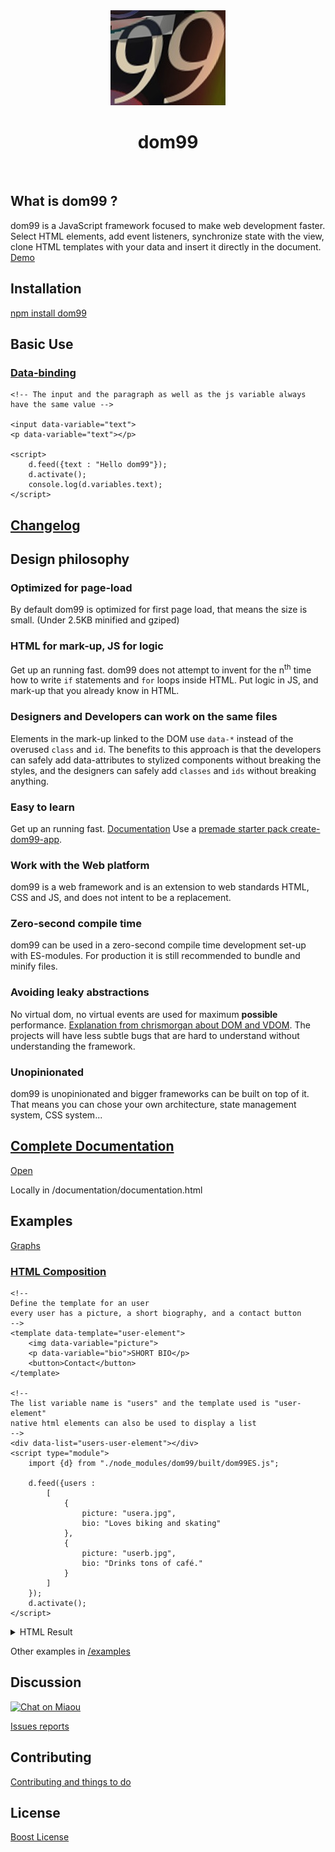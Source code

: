 <div align="center">
  <a href="https://cdn.rawgit.com/GrosSacASac/DOM99/master/documentation/">
    <img src="images/visual2.jpg">
  </a>
  <br>
  <h1>dom99</h1>
  <br>
</div>


## What is dom99 ?

dom99 is a JavaScript framework focused to make web development faster. Select HTML elements, add event listeners, synchronize state with the view, clone HTML templates with your data and insert it directly in the document. [Demo](https://jsbin.com/tepezuj/edit?html,js,output)


## Installation

[npm install dom99](https://www.npmjs.com/package/dom99)


## Basic Use

### [Data-binding](https://cdn.rawgit.com/GrosSacASac/DOM99/master/documentation/documentation.html#Hello%20World%202)

```
<!-- The input and the paragraph as well as the js variable always have the same value -->

<input data-variable="text">
<p data-variable="text"></p>

<script>
    d.feed({text : "Hello dom99"});
    d.activate();
    console.log(d.variables.text);
</script>
```


##  [Changelog](https://cdn.rawgit.com/GrosSacASac/DOM99/master/documentation/documentation.html#timeline)

## Design philosophy



### Optimized for page-load

By default dom99 is optimized for first page load, that means the size is small. (Under 2.5KB minified and gziped)


### HTML for mark-up, JS for logic

Get up an running fast. dom99 does not attempt to invent for the n<sup>th</sup> time how to write <code>if</code> statements and <code>for</code> loops inside HTML. Put logic in JS, and mark-up that you already know in HTML.


### Designers and Developers can work on the same files

Elements in the mark-up linked to the DOM use `data-*` instead of the overused `class` and `id`. The benefits to this approach is that the developers can safely add data-attributes to stylized components without breaking the styles, and the designers can safely add `classes` and `ids` without breaking anything.


### Easy to learn

Get up an running fast.  [Documentation](https://cdn.rawgit.com/GrosSacASac/DOM99/master/documentation/documentation.html) Use a [premade starter pack create-dom99-app](https://github.com/GrosSacASac/create-dom99-app/).


### Work with the Web platform

dom99 is a web framework and is an extension to web standards HTML, CSS and JS, and does not intent to be a replacement.


### Zero-second compile time

dom99 can be used in a zero-second compile time development set-up with ES-modules. For production it is still recommended to bundle and minify files.


### Avoiding leaky abstractions

No virtual dom, no virtual events are used for maximum **possible** performance. [Explanation from chrismorgan about DOM and VDOM](https://news.ycombinator.com/item?id=15957517). The projects will have less subtle bugs that are hard to understand without understanding the framework.


### Unopinionated

dom99 is unopinionated and bigger frameworks can be built on top of it. That means you can chose your own architecture, state management system, CSS system...


## [Complete Documentation](https://cdn.rawgit.com/GrosSacASac/DOM99/master/documentation/documentation.html)

[Open](https://cdn.rawgit.com/GrosSacASac/DOM99/master/documentation/documentation.html)


Locally in /documentation/documentation.html


## Examples

[Graphs](https://github.com/GrosSacASac/graphs)


### [HTML Composition](https://cdn.rawgit.com/GrosSacASac/DOM99/master/documentation/documentation.html#Composition)

```
<!--
Define the template for an user
every user has a picture, a short biography, and a contact button
-->
<template data-template="user-element">
    <img data-variable="picture">
    <p data-variable="bio">SHORT BIO</p>
    <button>Contact</button>
</template>

<!--
The list variable name is "users" and the template used is "user-element"
native html elements can also be used to display a list
-->
<div data-list="users-user-element"></div>
<script type="module">
    import {d} from "./node_modules/dom99/built/dom99ES.js";

    d.feed({users :
        [
            {
                picture: "usera.jpg",
                bio: "Loves biking and skating"
            },
            {
                picture: "userb.jpg",
                bio: "Drinks tons of café."
            }
        ]
    });
    d.activate();
</script>
```

<details>
<summary>HTML Result</summary>
<pre><code>

&lt;div data-list=&quot;*users-user-element&quot;&gt;&#10;    &lt;img data-variable=&quot;*picture&quot; alt=&quot;user-picture&quot; src=&quot;usera.jpg&quot;&gt;&#10;    &lt;p data-variable=&quot;*bio&quot;&gt;Loves biking and skating&lt;/p&gt;&#10;    &lt;button&gt;Contact&lt;/button&gt;&#10;&#10;    &lt;img data-variable=&quot;*picture&quot; alt=&quot;user-picture&quot; src=&quot;userb.jpg&quot;&gt;&#10;    &lt;p data-variable=&quot;*bio&quot;&gt;Drinks tons of caf&eacute;.&lt;/p&gt;&#10;    &lt;button&gt;Contact&lt;/button&gt;&#10;&lt;/div&gt;
</code></pre>
</details>

Other examples in [/examples](/examples)


## Discussion


[![Chat on Miaou](https://dystroy.org/miaou/static/shields/room-en.svg?v=1)](https://dystroy.org/miaou/2813?dom99)


[Issues reports](https://github.com/GrosSacASac/DOM99/issues)


## Contributing

[Contributing and things to do](CONTRIBUTING.md)


## License

[Boost License](./LICENSE.txt)
